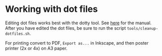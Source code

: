 Working with dot files
======================

Editing dot files works best with the dotty tool. See
[here](https://graphviz.org/pdf/dottyguide.pdf) for the manual.
After you have edited the dot files, be sure to run the script `tools/cleanup-dotfiles.sh`.

For printing convert to PDF, `Export as...` in Inkscape, and then poster printer (2x or 4x) on A3 paper.
